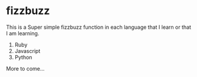 # fizzbuzz

This is a Super simple fizzbuzz function in each language that I learn or that I am learning.

1. Ruby
2. Javascript
2. Python

More to come... 
